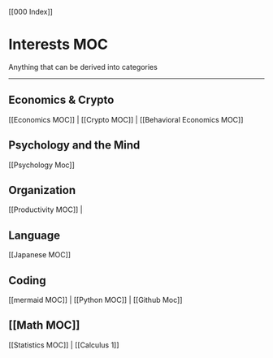 [[000 Index]]
# Interests MOC
Anything that can be derived into categories 

--- 

## Economics & Crypto
[[Economics MOC]] | [[Crypto MOC]] | [[Behavioral Economics MOC]]

## Psychology and the Mind
[[Psychology Moc]]

## Organization 
[[Productivity MOC]] | 
## Language
[[Japanese MOC]]

## Coding
[[mermaid MOC]] | [[Python MOC]] | [[Github Moc]]

## [[Math MOC]]
[[Statistics MOC]] | [[Calculus 1]]
